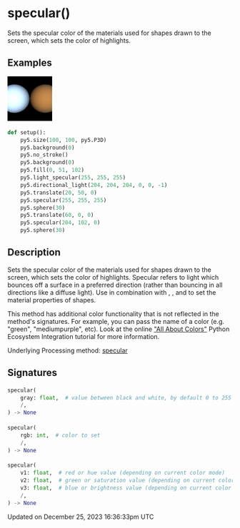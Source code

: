 # specular()

Sets the specular color of the materials used for shapes drawn to the screen, which sets the color of highlights.

## Examples

<div class="example-table">

<div class="example-row"><div class="example-cell-image">

![example picture for specular()](/images/reference/Sketch_specular_0.png)

</div><div class="example-cell-code">

```python
def setup():
    py5.size(100, 100, py5.P3D)
    py5.background(0)
    py5.no_stroke()
    py5.background(0)
    py5.fill(0, 51, 102)
    py5.light_specular(255, 255, 255)
    py5.directional_light(204, 204, 204, 0, 0, -1)
    py5.translate(20, 50, 0)
    py5.specular(255, 255, 255)
    py5.sphere(30)
    py5.translate(60, 0, 0)
    py5.specular(204, 102, 0)
    py5.sphere(30)
```

</div></div>

</div>

## Description

Sets the specular color of the materials used for shapes drawn to the screen, which sets the color of highlights. Specular refers to light which bounces off a surface in a preferred direction (rather than bouncing in all directions like a diffuse light). Use in combination with [](sketch_emissive), [](sketch_ambient), and [](sketch_shininess) to set the material properties of shapes.

This method has additional color functionality that is not reflected in the method's signatures. For example, you can pass the name of a color (e.g. "green", "mediumpurple", etc). Look at the online ["All About Colors"](/integrations/colors) Python Ecosystem Integration tutorial for more information.

Underlying Processing method: [specular](https://processing.org/reference/specular_.html)

## Signatures

```python
specular(
    gray: float,  # value between black and white, by default 0 to 255
    /,
) -> None

specular(
    rgb: int,  # color to set
    /,
) -> None

specular(
    v1: float,  # red or hue value (depending on current color mode)
    v2: float,  # green or saturation value (depending on current color mode)
    v3: float,  # blue or brightness value (depending on current color mode)
    /,
) -> None
```

Updated on December 25, 2023 16:36:33pm UTC
